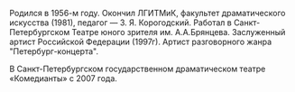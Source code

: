 Родился в 1956-м году. Окончил ЛГИТМиК, факультет драматического искусства (1981), педагог — З. Я. Корогодский. Работал в Санкт-Петербургском Театре юного зрителя им. А.А.Брянцева. Заслуженный артист Российской Федерации (1997г). Артист разговорного жанра "Петербург-концерта".


В Санкт-Петербургском государственном драматическом театре «Комедианты» с 2007 года.